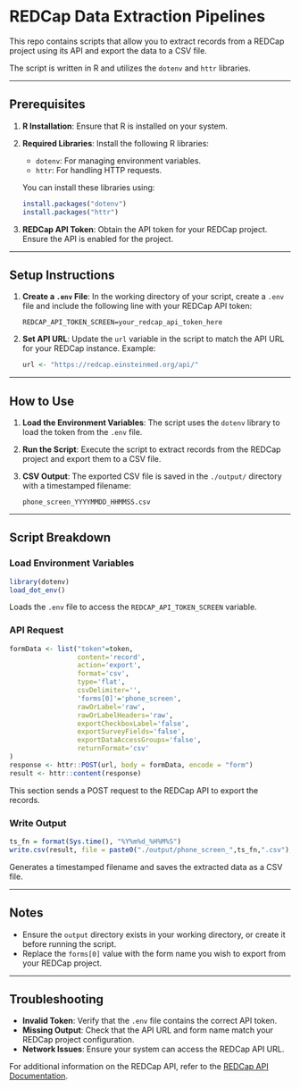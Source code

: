 # REDCap Data Extraction Pipelines

This repo contains scripts that allow you to extract records from a REDCap project using its API and export the data to a CSV file. 

The script is written in R and utilizes the `dotenv` and `httr` libraries.

---

## Prerequisites

1. **R Installation**: Ensure that R is installed on your system.
2. **Required Libraries**: Install the following R libraries:
   - `dotenv`: For managing environment variables.
   - `httr`: For handling HTTP requests.

   You can install these libraries using:
   ```R
   install.packages("dotenv")
   install.packages("httr")
   ```

3. **REDCap API Token**: Obtain the API token for your REDCap project. Ensure the API is enabled for the project.

---

## Setup Instructions

1. **Create a `.env` File**: 
   In the working directory of your script, create a `.env` file and include the following line with your REDCap API token:
   ```
   REDCAP_API_TOKEN_SCREEN=your_redcap_api_token_here
   ```

2. **Set API URL**:
   Update the `url` variable in the script to match the API URL for your REDCap instance. Example:
   ```R
   url <- "https://redcap.einsteinmed.org/api/"
   ```

---

## How to Use

1. **Load the Environment Variables**:
   The script uses the `dotenv` library to load the token from the `.env` file.

2. **Run the Script**:
   Execute the script to extract records from the REDCap project and export them to a CSV file.

3. **CSV Output**:
   The exported CSV file is saved in the `./output/` directory with a timestamped filename:
   ```
   phone_screen_YYYYMMDD_HHMMSS.csv
   ```

---

## Script Breakdown

### Load Environment Variables
```R
library(dotenv)
load_dot_env()
```
Loads the `.env` file to access the `REDCAP_API_TOKEN_SCREEN` variable.

### API Request
```R
formData <- list("token"=token,
                 content='record',
                 action='export',
                 format='csv',
                 type='flat',
                 csvDelimiter='',
                 'forms[0]'='phone_screen',
                 rawOrLabel='raw',
                 rawOrLabelHeaders='raw',
                 exportCheckboxLabel='false',
                 exportSurveyFields='false',
                 exportDataAccessGroups='false',
                 returnFormat='csv'
)
response <- httr::POST(url, body = formData, encode = "form")
result <- httr::content(response)
```
This section sends a POST request to the REDCap API to export the records.

### Write Output
```R
ts_fn = format(Sys.time(), "%Y%m%d_%H%M%S")
write.csv(result, file = paste0("./output/phone_screen_",ts_fn,".csv"), row.names = FALSE)
```
Generates a timestamped filename and saves the extracted data as a CSV file.

---

## Notes

- Ensure the `output` directory exists in your working directory, or create it before running the script.
- Replace the `forms[0]` value with the form name you wish to export from your REDCap project.

---

## Troubleshooting

- **Invalid Token**: Verify that the `.env` file contains the correct API token.
- **Missing Output**: Check that the API URL and form name match your REDCap project configuration.
- **Network Issues**: Ensure your system can access the REDCap API URL.

For additional information on the REDCap API, refer to the [REDCap API Documentation](https://projectredcap.org).